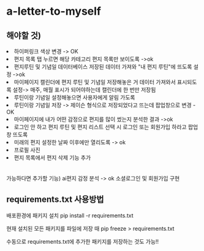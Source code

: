 # a-letter-to-myself

<h2>해야할 것)</h2>
<li>하이퍼링크 색상 변경 -> OK </li>
<li>편지 목록 탭 누르면 해당 카테고리 편지 목록만 보이도록 ->ok</li>
<li>편지루틴 및 기념일 데이터베이스 저장된 데이터 가져와 "내 편지 루틴"에 뜨도록 설정 ->ok</li>
<li>마이페이지 캘린더에 편지 루틴 및 기념일 저장해놓은 거 데이터 가져와서 표시되도록 설정-> 매주, 매월 표시가 되어야하는데 캘린더에 한 번만 저장됨</li>
<li>루틴이랑 기념일 설정해놓으면 사용자에게 알림 가도록</li>
<li>루틴이랑 기념일 저장 -> 제이슨 형식으로 저장되었다고 뜨는데 팝업창으로 변경 -OK</li>
<li>마이페이지에 내가 어떤 감정으로 편지를 많이 썼는지 분석한 결과 ->ok</li>
<li>로그인 안 하고 편지 루틴 및 편지 리스트 선택 시 로그인 또는 회원가입 하라고 팝업창 뜨도록</li>
<li>미래의 편지 설정한 날짜 이후에만 열리도록 -> ok</li>
<li>프로필 사진</li>
<li>편지 목록에서 편지 삭제 기능 추가</li>
 <br><br>
가능하다면 추가할 기능)
ai편지 감정 분석 -> ok
소셜로그인 및 회원가입 구현

## requirements.txt 사용방법
배포환경에 패키지 설치 
pip install -r requirements.txt

현재 설치된 모든 패키지를 파일에 저장 때
pip freeze > requirements.txt

수동으로 requirements.txt에 추가한 패키지를 저장하는 것도 가능!!
